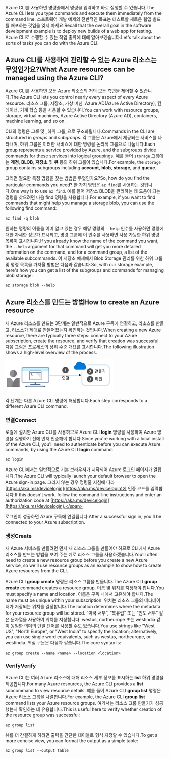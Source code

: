 <span data-ttu-id="72394-101">Azure CLI를 사용하면 명령줄에서 명령을 입력하고 바로 실행할 수 있습니다.</span><span class="sxs-lookup"><span data-stu-id="72394-101">The Azure CLI lets you type commands and execute them immediately from the command line.</span></span> <span data-ttu-id="72394-102">소프트웨어 개발 예제의 전반적인 목표는 테스트할 새로운 웹앱 빌드를 배포하는 것임을 잊지 마세요.</span><span class="sxs-lookup"><span data-stu-id="72394-102">Recall that the overall goal in the software development example is to deploy new builds of a web app for testing.</span></span> <span data-ttu-id="72394-103">Azure CLI로 수행할 수 있는 작업 종류에 대해 알아보겠습니다.</span><span class="sxs-lookup"><span data-stu-id="72394-103">Let's talk about the sorts of tasks you can do with the Azure CLI.</span></span>

## <a name="what-azure-resources-can-be-managed-using-the-azure-cli"></a><span data-ttu-id="72394-104">Azure CLI를 사용하여 관리할 수 있는 Azure 리소스는 무엇인가요?</span><span class="sxs-lookup"><span data-stu-id="72394-104">What Azure resources can be managed using the Azure CLI?</span></span>

<span data-ttu-id="72394-105">Azure CLI를 사용하면 모든 Azure 리소스의 거의 모든 측면을 제어할 수 있습니다.</span><span class="sxs-lookup"><span data-stu-id="72394-105">The Azure CLI lets you control nearly every aspect of every Azure resource.</span></span> <span data-ttu-id="72394-106">리소스 그룹, 저장소, 가상 머신, Azure AD(Azure Active Directory), 컨테이너, 기계 학습 등을 사용할 수 있습니다.</span><span class="sxs-lookup"><span data-stu-id="72394-106">You can work with resource groups, storage, virtual machines, Azure Active Directory (Azure AD), containers, machine learning, and so on.</span></span>

<span data-ttu-id="72394-107">CLI의 명령은 _그룹_ 및 _하위 그룹_으로 구조화됩니다.</span><span class="sxs-lookup"><span data-stu-id="72394-107">Commands in the CLI are structured in _groups_ and _subgroups_.</span></span> <span data-ttu-id="72394-108">각 그룹은 Azure에서 제공되는 서비스를 나타내며, 하위 그룹은 이러한 서비스에 대한 명령을 논리적 그룹으로 나눕니다.</span><span class="sxs-lookup"><span data-stu-id="72394-108">Each group represents a service provided by Azure, and the subgroups divide commands for these services into logical groupings.</span></span> <span data-ttu-id="72394-109">예를 들어 `storage` 그룹에는  **계정**, **BLOB**, **저장소** 및 **큐** 등의 하위 그룹이 있습니다.</span><span class="sxs-lookup"><span data-stu-id="72394-109">For example, the `storage` group contains subgroups including **account**, **blob**, **storage**, and **queue**.</span></span>

<span data-ttu-id="72394-110">그러면 필요한 특정 명령을 찾는 방법은 무엇인가요?</span><span class="sxs-lookup"><span data-stu-id="72394-110">So, how do you find the particular commands you need?</span></span> <span data-ttu-id="72394-111">한 가지 방법은 `az find`를 사용하는 것입니다.</span><span class="sxs-lookup"><span data-stu-id="72394-111">One way is to use `az find`.</span></span> <span data-ttu-id="72394-112">예를 들어 저장소 BLOB을 관리하는 데 도움이 되는 명령을 찾으려면 다음 find 명령을 사용합니다.</span><span class="sxs-lookup"><span data-stu-id="72394-112">For example, if you want to find commands that might help you manage a storage blob, you can use the following find command:</span></span>

```azurecli
az find -q blob
```

<span data-ttu-id="72394-113">원하는 명령의 이름을 이미 알고 있는 경우 해당 명령의 `--help` 인수를 사용하면 명령에 대한 자세한 정보가 표시되고, 명령 그룹에 이 인수를 사용하면 사용 가능한 하위 명령 목록이 표시됩니다.</span><span class="sxs-lookup"><span data-stu-id="72394-113">If you already know the name of the command you want, the `--help` argument for that command will get you more detailed information on the command, and for a command group, a list of the available subcommands.</span></span> <span data-ttu-id="72394-114">이 저장소 예제에서 Blob Storage 관리를 위한 하위 그룹 및 명령 목록을 가져올 방법은 다음과 같습니다.</span><span class="sxs-lookup"><span data-stu-id="72394-114">So, with our storage example, here's how you can get a list of the subgroups and commands for managing blob storage:</span></span>

```azurecli
az storage blob --help
```

## <a name="how-to-create-an-azure-resource"></a><span data-ttu-id="72394-115">Azure 리소스를 만드는 방법</span><span class="sxs-lookup"><span data-stu-id="72394-115">How to create an Azure resource</span></span>

<span data-ttu-id="72394-116">새 Azure 리소스를 만드는 3단계는 일반적으로 Azure 구독에 연결하고, 리소스를 만들고, 리소스가 제대로 만들어졌는지 확인하는 것입니다.</span><span class="sxs-lookup"><span data-stu-id="72394-116">When creating a new Azure resource, there are typically three steps: connect to your Azure subscription, create the resource, and verify that creation was successful.</span></span> <span data-ttu-id="72394-117">다음 그림은 프로세스의 상위 수준 개요를 표시합니다.</span><span class="sxs-lookup"><span data-stu-id="72394-117">The following illustration shows a high-level overview of the process.</span></span>

![명령줄 인터페이스를 사용하여 Azure 리소스를 만드는 단계를 보여 주는 그림](../media/4-create-resources-overview.png)

<span data-ttu-id="72394-119">각 단계는 다른 Azure CLI 명령에 해당합니다.</span><span class="sxs-lookup"><span data-stu-id="72394-119">Each step corresponds to a different Azure CLI command.</span></span>

### <a name="connect"></a><span data-ttu-id="72394-120">연결</span><span class="sxs-lookup"><span data-stu-id="72394-120">Connect</span></span>

<span data-ttu-id="72394-121">로컬에 설치한 Azure CLI를 사용하므로 Azure CLI **login** 명령을 사용하여 Azure 명령을 실행하기 전에 먼저 인증해야 합니다.</span><span class="sxs-lookup"><span data-stu-id="72394-121">Since you're working with a local install of the Azure CLI, you'll need to authenticate before you can execute Azure commands, by using the Azure CLI **login** command.</span></span>

```azurecli
az login
```

<span data-ttu-id="72394-122">Azure CLI에서는 일반적으로 기본 브라우저가 시작되어 Azure 로그인 페이지가 열립니다.</span><span class="sxs-lookup"><span data-stu-id="72394-122">The Azure CLI will typically launch your default browser to open the Azure sign-in page.</span></span> <span data-ttu-id="72394-123">그러지 않는 경우 명령줄 지침에 따라 [https://aka.ms/devicelogin](https://aka.ms/devicelogin)에 인증 코드를 입력합니다.</span><span class="sxs-lookup"><span data-stu-id="72394-123">If this doesn't work, follow the command-line instructions and enter an authorization code at [https://aka.ms/devicelogin](https://aka.ms/devicelogin).</span></span>

<span data-ttu-id="72394-124">로그인이 성공하면 Azure 구독에 연결됩니다.</span><span class="sxs-lookup"><span data-stu-id="72394-124">After a successful sign in, you'll be connected to your Azure subscription.</span></span>

### <a name="create"></a><span data-ttu-id="72394-125">생성</span><span class="sxs-lookup"><span data-stu-id="72394-125">Create</span></span>

<span data-ttu-id="72394-126">새 Azure 서비스를 만들려면 먼저 새 리소스 그룹을 만들어야 하므로 CLI에서 Azure 리소스를 만드는 방법을 보여 주는 예로 리소스 그룹을 사용하겠습니다.</span><span class="sxs-lookup"><span data-stu-id="72394-126">You'll often need to create a new resource group before you create a new Azure service, so we'll use resource groups as an example to show how to create Azure resources from the CLI.</span></span>

<span data-ttu-id="72394-127">Azure CLI **group create** 명령은 리소스 그룹을 만듭니다.</span><span class="sxs-lookup"><span data-stu-id="72394-127">The Azure CLI **group create** command creates a resource group.</span></span> <span data-ttu-id="72394-128">이름 및 위치를 지정해야 합니다.</span><span class="sxs-lookup"><span data-stu-id="72394-128">You must specify a name and location.</span></span> <span data-ttu-id="72394-129">이름은 구독 내에서 고유해야 합니다.</span><span class="sxs-lookup"><span data-stu-id="72394-129">The name must be unique within your subscription.</span></span> <span data-ttu-id="72394-130">위치는 리소스 그룹의 메타데이터가 저장되는 위치를 결정합니다.</span><span class="sxs-lookup"><span data-stu-id="72394-130">The location determines where the metadata for your resource group will be stored.</span></span> <span data-ttu-id="72394-131">“미국 서부”, “북유럽” 또는 “인도 서부” 같은 문자열을 사용하여 위치를 지정합니다. westus, northeurope 또는 westindia 같이 동일한 의미의 단일 단어를 사용할 수도 있습니다.</span><span class="sxs-lookup"><span data-stu-id="72394-131">You use strings like "West US", "North Europe", or "West India" to specify the location; alternatively, you can use single word equivalents, such as westus, northeurope, or westindia.</span></span> <span data-ttu-id="72394-132">핵심 구문은 다음과 같습니다.</span><span class="sxs-lookup"><span data-stu-id="72394-132">The core syntax is:</span></span>

```azurecli
az group create --name <name> --location <location>
```

### <a name="verify"></a><span data-ttu-id="72394-133">Verify</span><span class="sxs-lookup"><span data-stu-id="72394-133">Verify</span></span>

<span data-ttu-id="72394-134">Azure CLI는 여러 Azure 리소스에 대해 리소스 세부 정보를 표시하는 **list** 하위 명령을 제공합니다.</span><span class="sxs-lookup"><span data-stu-id="72394-134">For many Azure resources, the Azure CLI provides a **list** subcommand to view resource details.</span></span> <span data-ttu-id="72394-135">예를 들어 Azure CLI **group list** 명령은 Azure 리소스 그룹을 나열합니다.</span><span class="sxs-lookup"><span data-stu-id="72394-135">For example, the Azure CLI **group list** command lists your Azure resource groups.</span></span> <span data-ttu-id="72394-136">여기서는 리소스 그룹 만들기가 성공했는지 확인하는 데 유용합니다.</span><span class="sxs-lookup"><span data-stu-id="72394-136">This is useful here to verify whether creation of the resource group was successful:</span></span>

```azurecli
az group list
```

<span data-ttu-id="72394-137">뷰를 더 간결하게 하려면 출력을 간단한 테이블로 형식 지정할 수 있습니다.</span><span class="sxs-lookup"><span data-stu-id="72394-137">To get a more concise view, you can format the output as a simple table:</span></span>

```azurecli
az group list --output table
```
